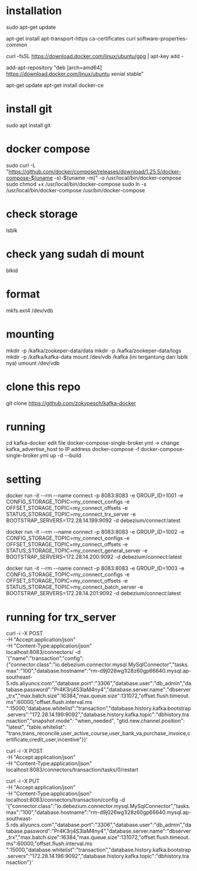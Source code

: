 # installation
sudo apt-get update

apt-get install apt-transport-https ca-certificates curl software-properties-common

curl -fsSL https://download.docker.com/linux/ubuntu/gpg | apt-key add -

add-apt-repository "deb [arch=amd64] https://download.docker.com/linux/ubuntu xenial stable"

apt-get update
apt-get install docker-ce

# install git
sudo apt install git


# docker compose
sudo curl -L "https://github.com/docker/compose/releases/download/1.25.5/docker-compose-$(uname -s)-$(uname -m)" -o /usr/local/bin/docker-compose
sudo chmod +x /usr/local/bin/docker-compose
sudo ln -s /usr/local/bin/docker-compose /usr/bin/docker-compose

# check storage
lsblk

# check yang sudah di mount
blkid

# format
mkfs.ext4 /dev/vdb

# mounting
mkdir -p /kafka/zookeper-data/data
mkdir -p /kafka/zookeper-data/logs
mkdir -p /kafka/kafka-data
mount /dev/vdb /kafka (ini tergantung dari lsblk nya)
umount /dev/vdb

# clone this repo
git clone https://github.com/zokypesch/kafka-docker

# running
cd kafka-docker
edit file docker-compose-single-broker.yml -> change kafka_advertise_host to IP address
docker-compose -f docker-compose-single-broker.yml up -d --build

# setting
docker run -it --rm --name connect -p 8083:8083 -e GROUP_ID=1001 -e CONFIG_STORAGE_TOPIC=my_connect_configs -e OFFSET_STORAGE_TOPIC=my_connect_offsets -e STATUS_STORAGE_TOPIC=my_connect_trx_server -e BOOTSTRAP_SERVERS=172.28.14.199:9092 -d debezium/connect:latest

docker run -it --rm --name connect -p 8083:8083 -e GROUP_ID=1002 -e CONFIG_STORAGE_TOPIC=my_connect_configs -e OFFSET_STORAGE_TOPIC=my_connect_offsets -e STATUS_STORAGE_TOPIC=my_connect_general_server -e BOOTSTRAP_SERVERS=172.28.14.200:9092 -d debezium/connect:latest

docker run -it --rm --name connect -p 8083:8083 -e GROUP_ID=1003 -e CONFIG_STORAGE_TOPIC=my_connect_configs -e OFFSET_STORAGE_TOPIC=my_connect_offsets -e STATUS_STORAGE_TOPIC=my_connect_batch_server -e BOOTSTRAP_SERVERS=172.28.14.201:9092 -d debezium/connect:latest

# running for trx_server
curl -i -X POST \
-H "Accept:application/json" \
-H "Content-Type:application/json" \
localhost:8083/connectors/ -d \
'{"name":"transaction","config":{"connector.class":"io.debezium.connector.mysql.MySqlConnector","tasks.max":"100","database.hostname":"rm-d9j026wg1l28z60gp66640.mysql.ap-southeast-5.rds.aliyuncs.com","database.port":"3306","database.user":"db_admin","database.password":"Pr4K3rj4S3laM4ny4","database.server.name":"dbserver_trx","max.batch.size":16384,"max.queue.size":131072,"offset.flush.timeout.ms":60000,"offset.flush.interval.ms ":15000,"database.whitelist":"transaction","database.history.kafka.bootstrap.servers":"172.28.14.199:9092","database.history.kafka.topic":"dbhistory.transaction","snapshot.mode": "when_needed", "gtid.new.channel.position": "latest", "table.whitelist": "trans,trans_reconcile,user_active_course,user_bank_va,purchase_invoice,certificate,credit_user,incentive"}}'

curl -i -X POST \
-H "Accept:application/json" \
-H "Content-Type:application/json" \
localhost:8083/connectors/transaction/tasks/0/restart

curl -i -X PUT \
-H "Accept:application/json" \
-H "Content-Type:application/json" \
localhost:8083/connectors/transaction/config -d \
'{"connector.class":"io.debezium.connector.mysql.MySqlConnector","tasks.max":"100","database.hostname":"rm-d9j026wg1l28z60gp66640.mysql.ap-southeast-5.rds.aliyuncs.com","database.port":"3306","database.user":"db_admin","database.password":"Pr4K3rj4S3laM4ny4","database.server.name":"dbserver_trx","max.batch.size":16384,"max.queue.size":131072,"offset.flush.timeout.ms":60000,"offset.flush.interval.ms ":15000,"database.whitelist":"transaction","database.history.kafka.bootstrap.servers":"172.28.14.196:9092","database.history.kafka.topic":"dbhistory.transaction"}'
